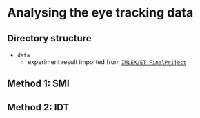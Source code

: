 # Analysing the eye tracking data
## Directory structure
- `data`
    - experiment result imported from [`IMLEX/ET-FinalPriject`](https://github.com/IMLEX24/ET-FinalProject)

## Method 1: SMI

## Method 2: IDT
